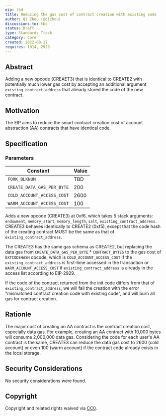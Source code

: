 ```yaml
---
eip: tbd
title: Reducing the gas cost of contract creation with existing code
author: Qi Zhou (@qizhou)
discussions-to: tbd
status: Draft
type: Standards Track
category: Core
created: 2022-08-17
requires: 1014, 2929
---
```


## Abstract

Adding a new opcode (CREAET3) that is identical to CREATE2 with potentially much lower gas cost by accepting an additional argument `existing_contract_address` that already stored the code of the new contract.

## Motivation

The EIP aims to reduce the smart contract creation cost of account abstraction (AA) contracts that have identical code.

## Specification

### Parameters

| Constant                  | Value            |
| ------------------------- | ---------------- |
| `FORK_BLKNUM`             | TBD              |
| `CREATE_DATA_GAS_PER_BYTE`          | 200            |
| `COLD_ACCOUNT_ACCESS_COST` | 2600 |
| `WARM_ACCOUNT_ACCESS_COST` | 100 |

Adds a new opcode (CREATE3) at 0xf6, which takes 5 stack arguments: `endowment`, `memory_start`, `memory_length`, `salt`, `existing_contract_address`. CREATE3 behaves identically to CREATE2 (0xf5), except that the code hash of the creating contract MUST be the same as that of `existing_contract_address`.

The CREATE3 has the same gas schema as CREATE2, but replacing the data gas from `CREATE_DATA_GAS_PER_BYTE` * `CONTRACT_BYTES` to the gas cost of `EXTCODEHASH` opcode, which is `COLD_ACCOUNT_ACCESS_COST` if the `existing_contract_address` is first-time accessed in the transaction or `WARM_ACCOUNT_ACCESS_COST` if `existing_contract_address` is already in the access list according to EIP-2929.

If the code of the contract returned from the init code differs from that of `existing_contract_address`, we will fail the creation with the error "mismatched contract creation code with existing code", and will burn all gas for contract creation.

## Rationle

The major cost of creating an AA contract is the contract creation cost, especially data gas. For example, creating an AA contract with 10,000 bytes will consume 2,000,000 data gas.  Considering the code for each user's AA contract is the same, CREATE3 can reduce the data gas cost to 2600 (cold account) or even 100 (warm account) if the contract code already exists in the local storage.

## Security Considerations

No security considerations were found.

## Copyright
Copyright and related rights waived via [CC0](../LICENSE.md).


